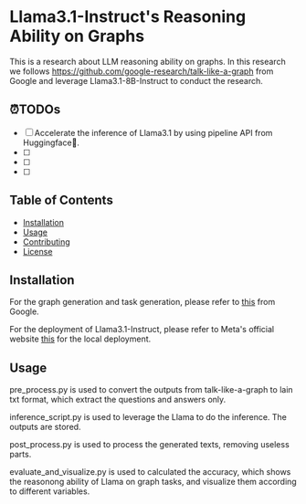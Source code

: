 # Llama3.1-Instruct's Reasoning Ability on Graphs

This is a research about LLM reasoning ability on graphs. In this research we follows https://github.com/google-research/talk-like-a-graph from Google and leverage Llama3.1-8B-Instruct to conduct the research.

## ⏰TODOs

- [ ] Accelerate the inference of Llama3.1 by using pipeline API from Huggingface🤗.
- [ ]
- [ ]
- [ ]

## Table of Contents

- [Installation](#installation)
- [Usage](#usage)
- [Contributing](#contributing)
- [License](#license)

## Installation

For the graph generation and task generation, please refer to [this](https://github.com/google-research/talk-like-a-graph) from Google.

For the deployment of Llama3.1-Instruct, please refer to Meta's official website [this](https://llama.meta.com) for the local deployment.

## Usage




pre_process.py is used to convert the outputs from talk-like-a-graph to lain txt format, which extract the questions and answers only.

inference_script.py is used to leverage the Llama to do the inference. The outputs are stored.

post_process.py is used to process the generated texts, removing useless parts.

evaluate_and_visualize.py is used to calculated the accuracy, which shows the reasonong ability of Llama on graph tasks, and visualize them according to different variables.